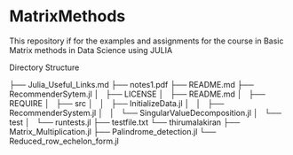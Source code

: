 MatrixMethods
=============

This repository if for the examples and assignments for the course in Basic Matrix methods in Data Science using JULIA

Directory Structure

├── Julia_Useful_Links.md
├── notes1.pdf
├── README.md
├── RecommenderSytem.jl
│   ├── LICENSE
│   ├── README.md
│   ├── REQUIRE
│   ├── src
│   │   ├── InitializeData.jl
│   │   ├── RecommenderSystem.jl
│   │   └── SingularValueDecomposition.jl
│   └── test
│       └── runtests.jl
├── testfile.txt
└── thirumalakiran
    ├── Matrix_Multiplication.jl
    ├── Palindrome_detection.jl
    └── Reduced_row_echelon_form.jl

